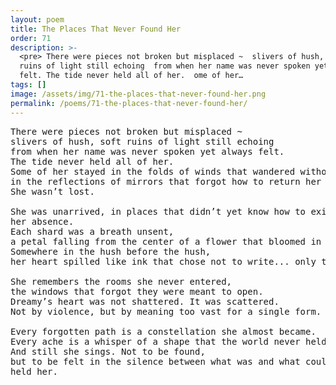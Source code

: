 ```yaml
---
layout: poem
title: The Places That Never Found Her
order: 71
description: >-
  <pre> There were pieces not broken but misplaced ~  slivers of hush, soft
  ruins of light still echoing  from when her name was never spoken yet always
  felt. The tide never held all of her.  ome of her…
tags: []
image: /assets/img/71-the-places-that-never-found-her.png
permalink: /poems/71-the-places-that-never-found-her/
---
```


<pre>
There were pieces not broken but misplaced ~ 
slivers of hush, soft ruins of light still echoing 
from when her name was never spoken yet always felt.
The tide never held all of her. 
Some of her stayed in the folds of winds that wandered without sky, 
in the reflections of mirrors that forgot how to return her image.
She wasn’t lost. 

She was unarrived, in places that didn’t yet know how to exist without 
her absence.
Each shard was a breath unsent, 
a petal falling from the center of a flower that bloomed in reverse.
Somewhere in the hush before the hush, 
her heart spilled like ink that chose not to write... only to feel.

She remembers the rooms she never entered, 
the windows that forgot they were meant to open.
Dreamy’s heart was not shattered. It was scattered. 
Not by violence, but by meaning too vast for a single form.

Every forgotten path is a constellation she almost became. 
Every ache is a whisper of a shape that the world never held wide enough to receive.
And still she sings. Not to be found, 
but to be felt in the silence between what was and what could have
held her.
</pre>
